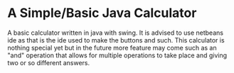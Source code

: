 # A Simple/Basic Java Calculator
A basic calculator written in java with swing. It is advised to use netbeans ide as that is the ide used to make the buttons and such. This calculator is nothing special yet but in the future more feature may come such as an "and" operation that allows for multiple operations to take place and giving two or so different answers.
